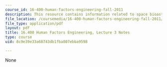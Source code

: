 ```yaml
---
course_id: 16-400-human-factors-engineering-fall-2011
description: This resource contains information related to space bioastronautics.
file_location: /coursemedia/16-400-human-factors-engineering-fall-2011/8c9e39e33a68743db1fba807ebba9598_MIT16_400F11_lec03.pdf
file_type: application/pdf
layout: pdf
title: 16.400 Human Factors Engineering, Lecture 3 Notes
type: course
uid: 8c9e39e33a68743db1fba807ebba9598

---
```

None